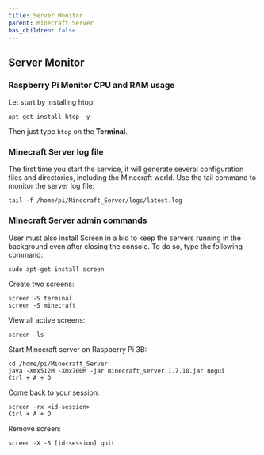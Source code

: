 ```yaml
---
title: Server Monitor
parent: Minecraft Server
has_children: false
---
```


## Server Monitor

### Raspberry Pi Monitor CPU and RAM usage
Let start by installing htop:

`apt-get install htop -y`

Then just type `htop` on the **Terminal**.

### Minecraft Server log file
The first time you start the service, it will generate several configuration files and directories, including the Minecraft world. Use the tail command to monitor the server log file:

`tail -f /home/pi/Minecraft_Server/logs/latest.log`

### Minecraft Server admin commands
User must also install Screen in a bid to keep the servers running in the background even after closing the console. To do so, type the following command:

`sudo apt-get install screen`

Create two screens:
```
screen -S terminal
screen -S minecraft
```

View all active screens:
```
screen -ls
```

Start Minecraft server on Raspberry Pi 3B:
```
cd /home/pi/Minecraft_Server
java -Xmx512M -Xmx700M -jar minecraft_server.1.7.10.jar nogui
Ctrl + A + D
```

Come back to your session:
```
screen -rx <id-session>
Ctrl + A + D
```

Remove screen:
```
screen -X -S [id-session] quit
```

